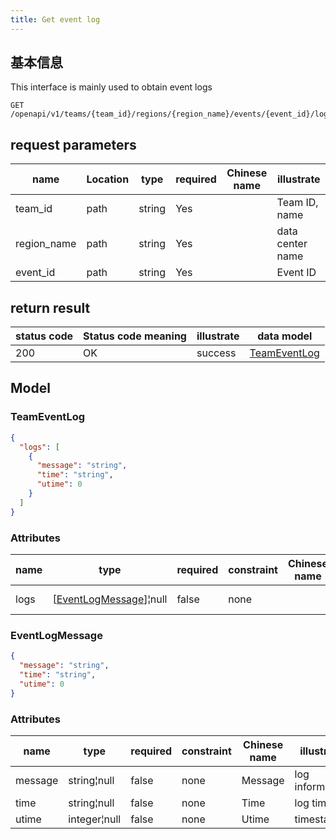 ```yaml
---
title: Get event log
---
```


## 基本信息

This interface is mainly used to obtain event logs

```shell title="请求路径"
GET /openapi/v1/teams/{team_id}/regions/{region_name}/events/{event_id}/logs
```

## request parameters

| name                             | Location | type   | required | Chinese name | illustrate       |
| -------------------------------- | -------- | ------ | -------- | ------------ | ---------------- |
| team_id     | path     | string | Yes      |              | Team ID, name    |
| region_name | path     | string | Yes      |              | data center name |
| event_id    | path     | string | Yes      |              | Event ID         |

## return result

| status code | Status code meaning | illustrate | data model                          |
| ----------- | ------------------- | ---------- | ----------------------------------- |
| 200         | OK                  | success    | [TeamEventLog](#schemateameventlog) |

## Model

### TeamEventLog<a id="schemateameventlog"></a>

```json
{
  "logs": [
    {
      "message": "string",
      "time": "string",
      "utime": 0
    }
  ]
}
```

### Attributes

| name | type                                                                                                 | required | constraint | Chinese name | illustrate      |
| ---- | ---------------------------------------------------------------------------------------------------- | -------- | ---------- | ------------ | --------------- |
| logs | [[EventLogMessage](#schemaeventlogmessage)]¦null | false    | none       |              | log information |

### EventLogMessage<a id="schemaeventlogmessage"></a>

```json
{
  "message": "string",
  "time": "string",
  "utime": 0
}
```

### Attributes

| name    | type         | required | constraint | Chinese name | illustrate      |
| ------- | ------------ | -------- | ---------- | ------------ | --------------- |
| message | string¦null  | false    | none       | Message      | log information |
| time    | string¦null  | false    | none       | Time         | log time        |
| utime   | integer¦null | false    | none       | Utime        | timestamp       |

